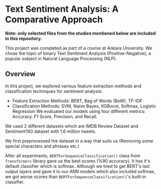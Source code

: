 # Text Sentiment Analysis: A Comparative Approach
**Note: only selected files from the studies mentioned below are included in this repository.**

This project was completed as part of a course at Ankara University. We chose the topic of binary Text Sentiment Analysis (Positive-Negative), a popular subject in Natural Language Processing (NLP).

## Overview ##
In this project, we explored various feature extraction methods and classification techniques for sentiment analysis:

- Feature Extraction Methods: BERT, Bag of Words (BoW), TF-IDF
- Classification Methods: SVM, Naive Bayes, XGBoost, Softmax, Logistic Regression
We evaluated our models using four different metrics: Accuracy, F1 Score, Precision, and Recall.

We used 2 different datasets which are IMDB Review Dataset and Sentiment140 dataset with 1.6 million tweets.

We first preprocessed the dataset in a way that suits us (Removing some special characters and phrases etc.)

After all experiments, `BERTForSequenceClassification()` class from `Transformers` library gave us the best scores (%90 accuracy). It has it's default classifier which is softmax. Although we tried to get BERT's last output layers and gave it to our ANN models which also included softmax, we got worse scores than `BERTForSequenceClassification()`'s built-in classifier.




